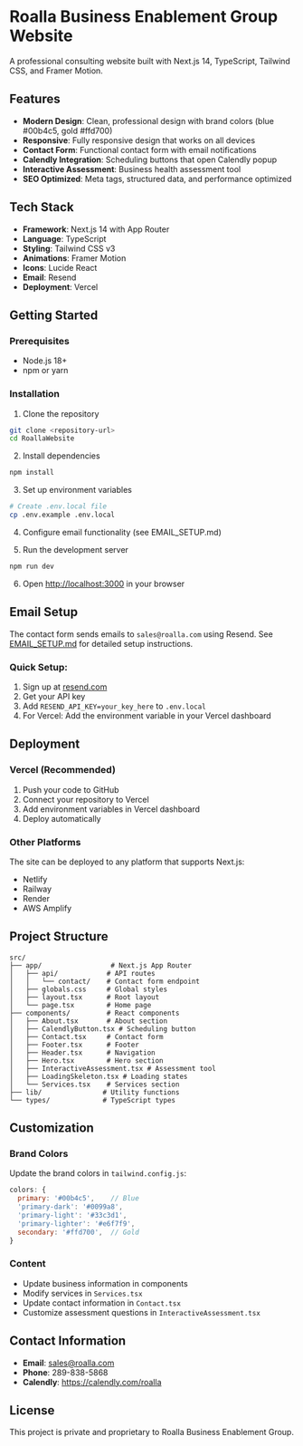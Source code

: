# Roalla Business Enablement Group Website

A professional consulting website built with Next.js 14, TypeScript, Tailwind CSS, and Framer Motion.

## Features

- **Modern Design**: Clean, professional design with brand colors (blue #00b4c5, gold #ffd700)
- **Responsive**: Fully responsive design that works on all devices
- **Contact Form**: Functional contact form with email notifications
- **Calendly Integration**: Scheduling buttons that open Calendly popup
- **Interactive Assessment**: Business health assessment tool
- **SEO Optimized**: Meta tags, structured data, and performance optimized

## Tech Stack

- **Framework**: Next.js 14 with App Router
- **Language**: TypeScript
- **Styling**: Tailwind CSS v3
- **Animations**: Framer Motion
- **Icons**: Lucide React
- **Email**: Resend
- **Deployment**: Vercel

## Getting Started

### Prerequisites

- Node.js 18+ 
- npm or yarn

### Installation

1. Clone the repository
```bash
git clone <repository-url>
cd RoallaWebsite
```

2. Install dependencies
```bash
npm install
```

3. Set up environment variables
```bash
# Create .env.local file
cp .env.example .env.local
```

4. Configure email functionality (see EMAIL_SETUP.md)

5. Run the development server
```bash
npm run dev
```

6. Open [http://localhost:3000](http://localhost:3000) in your browser

## Email Setup

The contact form sends emails to `sales@roalla.com` using Resend. See [EMAIL_SETUP.md](./EMAIL_SETUP.md) for detailed setup instructions.

### Quick Setup:

1. Sign up at [resend.com](https://resend.com)
2. Get your API key
3. Add `RESEND_API_KEY=your_key_here` to `.env.local`
4. For Vercel: Add the environment variable in your Vercel dashboard

## Deployment

### Vercel (Recommended)

1. Push your code to GitHub
2. Connect your repository to Vercel
3. Add environment variables in Vercel dashboard
4. Deploy automatically

### Other Platforms

The site can be deployed to any platform that supports Next.js:
- Netlify
- Railway
- Render
- AWS Amplify

## Project Structure

```
src/
├── app/                 # Next.js App Router
│   ├── api/            # API routes
│   │   └── contact/    # Contact form endpoint
│   ├── globals.css     # Global styles
│   ├── layout.tsx      # Root layout
│   └── page.tsx        # Home page
├── components/         # React components
│   ├── About.tsx       # About section
│   ├── CalendlyButton.tsx # Scheduling button
│   ├── Contact.tsx     # Contact form
│   ├── Footer.tsx      # Footer
│   ├── Header.tsx      # Navigation
│   ├── Hero.tsx        # Hero section
│   ├── InteractiveAssessment.tsx # Assessment tool
│   ├── LoadingSkeleton.tsx # Loading states
│   └── Services.tsx    # Services section
├── lib/               # Utility functions
└── types/             # TypeScript types
```

## Customization

### Brand Colors

Update the brand colors in `tailwind.config.js`:

```js
colors: {
  primary: '#00b4c5',    // Blue
  'primary-dark': '#0099a8',
  'primary-light': '#33c3d1',
  'primary-lighter': '#e6f7f9',
  secondary: '#ffd700',  // Gold
}
```

### Content

- Update business information in components
- Modify services in `Services.tsx`
- Update contact information in `Contact.tsx`
- Customize assessment questions in `InteractiveAssessment.tsx`

## Contact Information

- **Email**: sales@roalla.com
- **Phone**: 289-838-5868
- **Calendly**: https://calendly.com/roalla

## License

This project is private and proprietary to Roalla Business Enablement Group. 